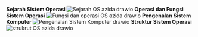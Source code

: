 **Sejarah Sistem Operasi**
![Sejarah OS azida drawio](https://github.com/qyuzies7/SysOP24-3123521029/assets/149217967/ec9b83a3-b52b-4f71-981a-383cd5439a12)
**Operasi dan Fungsi Sistem Operasi**
![Fungsi dan operasi OS azida drawio](https://github.com/qyuzies7/SysOP24-3123521029/assets/149217967/a64fd41e-6462-4e4f-8d98-90eae4e91471)
**Pengenalan Sistem Komputer**
![Pengenalan Sistem Komputer drawio](https://github.com/qyuzies7/SysOP24-3123521029/assets/149217967/499fc3b2-97a9-45df-aa41-721b62e5624e)
**Struktur Sistem Operasi**
![strukrut OS azida drawio](https://github.com/qyuzies7/SysOP24-3123521029/assets/149217967/7cf0d961-6a18-4d21-b15f-5e5370270bf1)
